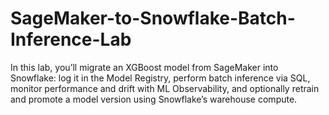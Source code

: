 # SageMaker-to-Snowflake-Batch-Inference-Lab
In this lab, you’ll migrate an XGBoost model from SageMaker into Snowflake: log it in the Model Registry, perform batch inference via SQL, monitor performance and drift with ML Observability, and optionally retrain and promote a model version using Snowflake’s warehouse compute.
